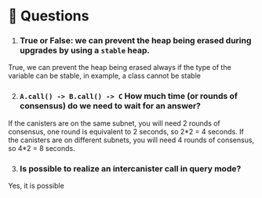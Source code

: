 # <a id="questions"> 🙋 Questions </a>

1. ### **True or False: we can prevent the heap being erased during upgrades by using a `stable` heap.**

True, we can prevent the heap being erased always if the type of the variable can be stable, in example, a class cannot be stable

2. ### **`A.call() -> B.call() -> C` How much time (or rounds of consensus) do we need to wait for an answer?**

If the canisters are on the same subnet, you will need 2 rounds of consensus, one round is equivalent to 2 seconds, so 2\*2 = 4 seconds. If the canisters are on different subnets, you will need 4 rounds of consensus, so 4\*2 = 8 seconds.

3. ### **Is possible to realize an intercanister call in query mode?**

Yes, it is possible

